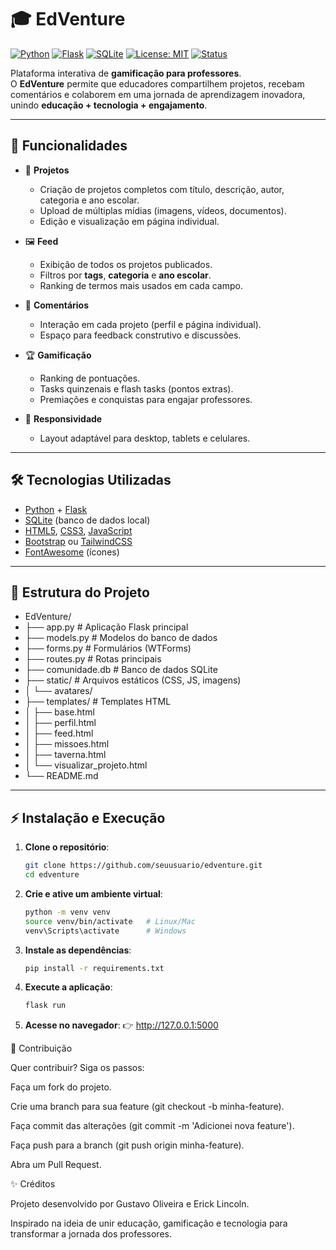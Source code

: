 # 🎓 EdVenture

[![Python](https://img.shields.io/badge/Python-3.10+-blue.svg?logo=python&logoColor=white)](https://www.python.org/)
[![Flask](https://img.shields.io/badge/Flask-2.x-green.svg?logo=flask)](https://flask.palletsprojects.com/)
[![SQLite](https://img.shields.io/badge/SQLite-DB-lightblue.svg?logo=sqlite&logoColor=white)](https://www.sqlite.org/)
[![License: MIT](https://img.shields.io/badge/License-MIT-yellow.svg)](LICENSE)
[![Status](https://img.shields.io/badge/status-em%20desenvolvimento-orange)]()

Plataforma interativa de **gamificação para professores**.  
O **EdVenture** permite que educadores compartilhem projetos, recebam comentários e colaborem em uma jornada de aprendizagem inovadora, unindo **educação + tecnologia + engajamento**.

---

## 🚀 Funcionalidades

- 📂 **Projetos**  
  - Criação de projetos completos com título, descrição, autor, categoria e ano escolar.  
  - Upload de múltiplas mídias (imagens, vídeos, documentos).  
  - Edição e visualização em página individual.

- 🖼️ **Feed**  
  - Exibição de todos os projetos publicados.  
  - Filtros por **tags**, **categoria** e **ano escolar**.  
  - Ranking de termos mais usados em cada campo.

- 💬 **Comentários**  
  - Interação em cada projeto (perfil e página individual).  
  - Espaço para feedback construtivo e discussões.

- 🏆 **Gamificação**  
  - Ranking de pontuações.  
  - Tasks quinzenais e flash tasks (pontos extras).  
  - Premiações e conquistas para engajar professores.

- 📱 **Responsividade**  
  - Layout adaptável para desktop, tablets e celulares.

---

## 🛠️ Tecnologias Utilizadas

- [Python](https://www.python.org/) + [Flask](https://flask.palletsprojects.com/)  
- [SQLite](https://www.sqlite.org/) (banco de dados local)  
- [HTML5](https://developer.mozilla.org/pt-BR/docs/Web/HTML), [CSS3](https://developer.mozilla.org/pt-BR/docs/Web/CSS), [JavaScript](https://developer.mozilla.org/pt-BR/docs/Web/JavaScript)  
- [Bootstrap](https://getbootstrap.com/) ou [TailwindCSS](https://tailwindcss.com/)  
- [FontAwesome](https://fontawesome.com/) (ícones)  

---

## 📂 Estrutura do Projeto



- EdVenture/
- ├── app.py # Aplicação Flask principal
- ├── models.py # Modelos do banco de dados
- ├── forms.py # Formulários (WTForms)
- ├── routes.py # Rotas principais
- ├── comunidade.db # Banco de dados SQLite
- ├── static/ # Arquivos estáticos (CSS, JS, imagens)
- │ └── avatares/
- ├── templates/ # Templates HTML
- │ ├── base.html
- │ ├── perfil.html
- │ ├── feed.html
- │ ├── missoes.html
- │ ├── taverna.html
- │ └── visualizar_projeto.html
- └── README.md


---

## ⚡ Instalação e Execução

1. **Clone o repositório**:
   ```bash
   git clone https://github.com/seuusuario/edventure.git
   cd edventure

2. **Crie e ative um ambiente virtual**:
   ```bash
   python -m venv venv
   source venv/bin/activate   # Linux/Mac
   venv\Scripts\activate      # Windows

3. **Instale as dependências**:
   ```bash
   pip install -r requirements.txt

4. **Execute a aplicação**:
   ```bash
   flask run

5. **Acesse no navegador**:
👉 http://127.0.0.1:5000


👥 Contribuição

Quer contribuir? Siga os passos:

Faça um fork do projeto.

Crie uma branch para sua feature (git checkout -b minha-feature).

Faça commit das alterações (git commit -m 'Adicionei nova feature').

Faça push para a branch (git push origin minha-feature).

Abra um Pull Request.


✨ Créditos

Projeto desenvolvido por Gustavo Oliveira e Erick Lincoln.

Inspirado na ideia de unir educação, gamificação e tecnologia para transformar a jornada dos professores.